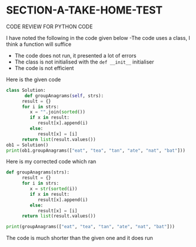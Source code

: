 # SECTION-A-TAKE-HOME-TEST
CODE REVIEW FOR PYTHON CODE

I have noted the following in the code given below
-The code uses a class, I think a function will suffice
- The code does not run, it presented a lot of errors
- The class is not initialised with the `def __init__` initialiser
- The code is not efficient

Here is the given code

```Python
class Solution:
       def groupAnagrams(self, strs):
      result = {}
      for i in strs:
         x = "".join(sorted())
         if x in result:
            result[x].append(i)
         else:
            result[x] = [i]
      return list(result.values())
ob1 = Solution()
print(ob1.groupAnagrams(["eat", "tea", "tan", "ate", "nat", "bat"]))
```
Here is my corrected code which ran

```Python
def groupAnagrams(strs):
      result = {}
      for i in strs:
         x = str(sorted(i))
         if x in result:
            result[x].append(i)
         else:
            result[x] = [i]
      return list(result.values())

print(groupAnagrams(["eat", "tea", "tan", "ate", "nat", "bat"]))
```
The code is much shorter than the given one and it does run
